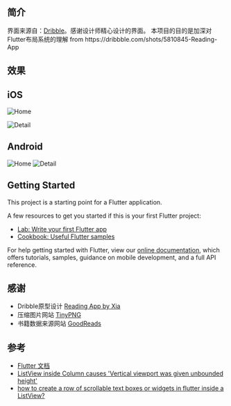 ## 简介
界面来源自：[Dribble](https://dribbble.com/shots/5810845-Reading-App#)。感谢设计师精心设计的界面。
本项目的目的是加深对Flutter布局系统的理解
from https:&#x2F;&#x2F;dribbble.com&#x2F;shots&#x2F;5810845-Reading-App


## 效果

## iOS 

![Home](screenshots/iOS_home.png)

![Detail](screenshots/iOS_detail.png)

## Android

![Home](screenshots/android_home.png)
![Detail](screenshots/android_detail.png)


## Getting Started

This project is a starting point for a Flutter application.

A few resources to get you started if this is your first Flutter project:

- [Lab: Write your first Flutter app](https://flutter.io/docs/get-started/codelab)
- [Cookbook: Useful Flutter samples](https://flutter.io/docs/cookbook)

For help getting started with Flutter, view our 
[online documentation](https://flutter.io/docs), which offers tutorials, 
samples, guidance on mobile development, and a full API reference.

## 感谢

- Dribble原型设计 [Reading App by Xia](https://dribbble.com/shots/5810845-Reading-App#)
- 压缩图片网站 [TinyPNG](https://tinypng.com)
- 书籍数据来源网站 [GoodReads](https://www.goodreads.com)

## 参考

- [Flutter 文档](https://docs.flutter.io/)
- [ListView inside Column causes 'Vertical viewport was given unbounded height'](https://stackoverflow.com/questions/51681763/listview-inside-column-causes-vertical-viewport-was-given-unbounded-height)
- [how to create a row of scrollable text boxes or widgets in flutter inside a ListView?](https://stackoverflow.com/questions/46222788/how-to-create-a-row-of-scrollable-text-boxes-or-widgets-in-flutter-inside-a-list)
